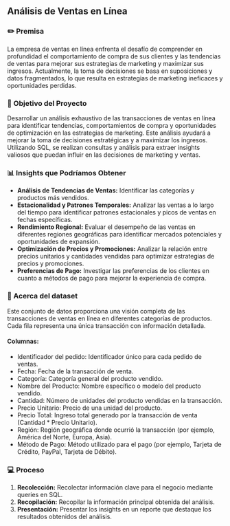 ## Análisis de Ventas en Línea

### ✏️ Premisa
La empresa de ventas en línea enfrenta el desafío de comprender en profundidad el comportamiento de compra de sus clientes y las tendencias de ventas para mejorar sus estrategias de marketing y maximizar sus ingresos. Actualmente, la toma de decisiones se basa en suposiciones y datos fragmentados, lo que resulta en estrategias de marketing ineficaces y oportunidades perdidas.

### 🚀 Objetivo del Proyecto
Desarrollar un análisis exhaustivo de las transacciones de ventas en línea para identificar tendencias, comportamientos de compra y oportunidades de optimización en las estrategias de marketing. Este análisis ayudará a mejorar la toma de decisiones estratégicas y a maximizar los ingresos. Utilizando SQL, se realizan consultas y análisis para extraer insights valiosos que puedan influir en las decisiones de marketing y ventas.

### 📊 Insights que Podríamos Obtener
- **Análisis de Tendencias de Ventas:** Identificar las categorías y productos más vendidos.
- **Estacionalidad y Patrones Temporales:** Analizar las ventas a lo largo del tiempo para identificar patrones estacionales y picos de ventas en fechas específicas.
- **Rendimiento Regional:** Evaluar el desempeño de las ventas en diferentes regiones geográficas para identificar mercados potenciales y oportunidades de expansión.
- **Optimización de Precios y Promociones:** Analizar la relación entre precios unitarios y cantidades vendidas para optimizar estrategias de precios y promociones.
- **Preferencias de Pago:** Investigar las preferencias de los clientes en cuanto a métodos de pago para mejorar la experiencia de compra.

### 🧾 Acerca del dataset
Este conjunto de datos proporciona una visión completa de las transacciones de ventas en línea en diferentes categorías de productos. Cada fila representa una única transacción con información detallada.

#### Columnas:
- Identificador del pedido: Identificador único para cada pedido de ventas.
- Fecha: Fecha de la transacción de venta.
- Categoría: Categoría general del producto vendido.
- Nombre del Producto: Nombre específico o modelo del producto vendido.
- Cantidad: Número de unidades del producto vendidas en la transacción.
- Precio Unitario: Precio de una unidad del producto.
- Precio Total: Ingreso total generado por la transacción de venta (Cantidad * Precio Unitario).
- Región: Región geográfica donde ocurrió la transacción (por ejemplo, América del Norte, Europa, Asia).
- Método de Pago: Método utilizado para el pago (por ejemplo, Tarjeta de Crédito, PayPal, Tarjeta de Débito).

### 💻 Proceso
1. **Recolección:** Recolectar información clave para el negocio mediante queries en SQL.
2. **Recopilación:** Recopilar la información principal obtenida del análisis.
3. **Presentación:** Presentar los insights en un reporte que destaque los resultados obtenidos del análisis.
